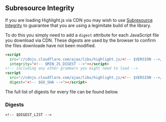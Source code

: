 ## Subresource Integrity

If you are loading Highlight.js via CDN you may wish to use [Subresource Integrity](https://developer.mozilla.org/en-US/docs/Web/Security/Subresource_Integrity) to guarantee that you are using a legimitate build of the library.

To do this you simply need to add a `digest` attribute for each JavaScript file you download via CDN. These digests are used by the browser to confirm the files downloade have not been modified.

```html
<script
  src="//cdnjs.cloudflare.com/ajax/libs/highlight.js/<!-- $VERSION -->/highlight.min.js"
  integrity="<!-- $MIN_JS_DIGEST -->"></script>
<!-- including any other grammars you might need to load -->
<script
  src="//cdnjs.cloudflare.com/ajax/libs/highlight.js/<!-- $VERSION -->/languages/go.min.js"
  digest="<!-- $GO_SHA -->"></script>
```

The full list of digests for every file can be found below.

### Digests

```
<!-- $DIGEST_LIST -->
```
